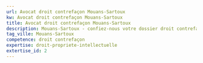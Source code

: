 ```yaml
---
url: Avocat droit contrefaçon Mouans-Sartoux
kw: Avocat droit contrefaçon Mouans-Sartoux
title: Avocat droit contrefaçon Mouans-Sartoux
description: Mouans-Sartoux - confiez-nous votre dossier droit contrefaçon
tag_ville: Mouans-Sartoux
competence: droit contrefaçon
expertise: droit-propriete-intellectuelle
extertise_id: 2
---
```

